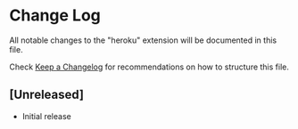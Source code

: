 # Change Log

All notable changes to the "heroku" extension will be documented in this file.

Check [Keep a Changelog](http://keepachangelog.com/) for recommendations on how to structure this file.

## [Unreleased]

- Initial release
